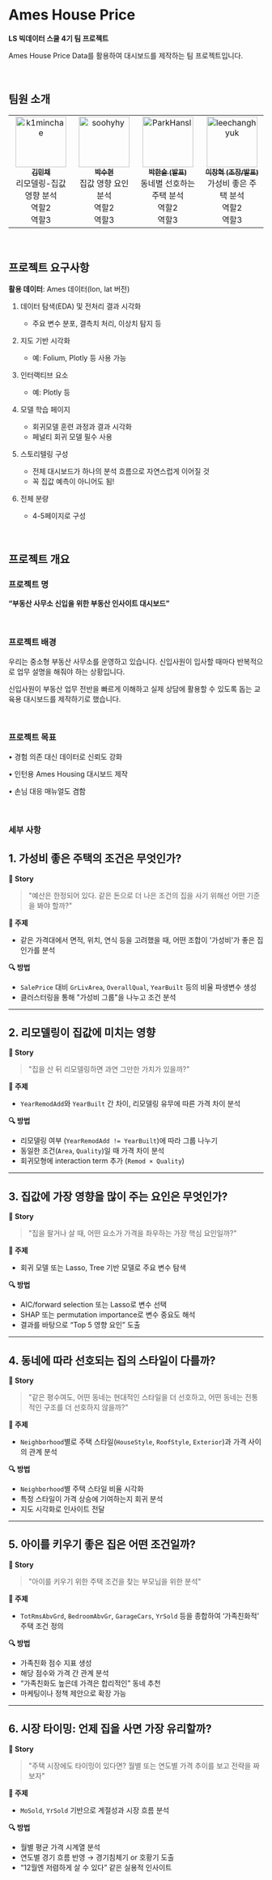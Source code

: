 # Ames House Price

**LS 빅데이터 스쿨 4기 팀 프로젝트**

Ames House Price Data를 활용하여 대시보드를 제작하는 팀 프로젝트입니다.

<br>

## 팀원 소개

<table>
  <tr>
    <td align="center">
      <a href="https://github.com/k1minchae">
        <img src="https://github.com/k1minchae.png" width="100px;" alt="k1minchae"/>
        <br />
        <sub><b>김민채</b></sub>
      </a>
      <br />
      리모델링-집값 영향 분석<br />
      역할2<br />
      역할3
    </td>
    <td align="center">
      <a href="https://github.com/soohyhy">
        <img src="https://github.com/soohyhy.png" width="100px;" alt="soohyhy"/>
        <br />
        <sub><b>박수현</b></sub>
      </a>
      <br />
      집값 영향 요인 분석<br />
      역할2<br />
      역할3
    </td>
    <td align="center">
      <a href="https://github.com/ParkHansl">
        <img src="https://github.com/ParkHansl.png" width="100px;" alt="ParkHansl"/>
        <br />
        <sub><b>박한슬 (발표)</b></sub>
      </a>
      <br />
      동네별 선호하는 주택 분석<br />
      역할2<br />
      역할3
    </td>
    <td align="center">
      <a href="https://github.com/leechanghyuk">
        <img src="https://github.com/leechanghyuk.png" width="100px;" alt="leechanghyuk"/>
        <br />
        <sub><b>이창혁 (조장/발표)</b></sub>
      </a>
      <br />
      가성비 좋은 주택 분석<br />
      역할2</strong><br />
      역할3
    </td>
  </tr>
</table>

<br />

## 프로젝트 요구사항

**활용 데이터**: Ames 데이터(lon, lat 버전)

1. 데이터 탐색(EDA) 및 전처리 결과 시각화

   - 주요 변수 분포, 결측치 처리, 이상치 탐지 등

2. 지도 기반 시각화
   - 예: Folium, Plotly 등 사용 가능
3. 인터랙티브 요소

   - 예: Plotly 등

4. 모델 학습 페이지
   - 회귀모델 훈련 과정과 결과 시각화
   - 페널티 회귀 모델 필수 사용
5. 스토리텔링 구성
   - 전체 대시보드가 하나의 분석 흐름으로 자연스럽게 이어질 것
   - 꼭 집값 예측이 아니어도 됨!
6. 전체 분량
   - 4-5페이지로 구성

<br />

## 프로젝트 개요

### 프로젝트 명

**“부동산 사무소 신입을 위한 부동산 인사이트 대시보드”**

<br />

### 프로젝트 배경

우리는 중소형 부동산 사무소를 운영하고 있습니다. 신입사원이 입사할 때마다 반복적으로 업무 설명을 해줘야 하는 상황입니다.

신입사원이 부동산 업무 전반을 빠르게 이해하고 실제 상담에 활용할 수 있도록 돕는 교육용 대시보드를 제작하기로 했습니다.

<br />

### 프로젝트 목표

• 경험 의존 대신 데이터로 신뢰도 강화

• 인턴용 Ames Housing 대시보드 제작

• 손님 대응 매뉴얼도 겸함

<br />

### 세부 사항

## 1. 가성비 좋은 주택의 조건은 무엇인가?

**🧩 Story**

> "예산은 한정되어 있다. 같은 돈으로 더 나은 조건의 집을 사기 위해선 어떤 기준을 봐야 할까?"

**🎯 주제**

- 같은 가격대에서 면적, 위치, 연식 등을 고려했을 때, 어떤 조합이 '가성비'가 좋은 집인가를 분석

**🔍 방법**

- `SalePrice` 대비 `GrLivArea`, `OverallQual`, `YearBuilt` 등의 비율 파생변수 생성
- 클러스터링을 통해 "가성비 그룹"을 나누고 조건 분석

---

## 2. 리모델링이 집값에 미치는 영향

**🧩 Story**

> "집을 산 뒤 리모델링하면 과연 그만한 가치가 있을까?"

**🎯 주제**

- `YearRemodAdd`와 `YearBuilt` 간 차이, 리모델링 유무에 따른 가격 차이 분석

**🔍 방법**

- 리모델링 여부 (`YearRemodAdd != YearBuilt`)에 따라 그룹 나누기
- 동일한 조건(`Area`, `Quality`)일 때 가격 차이 분석
- 회귀모형에 interaction term 추가 (`Remod × Quality`)

---

## 3. 집값에 가장 영향을 많이 주는 요인은 무엇인가?

**🧩 Story**

> "집을 팔거나 살 때, 어떤 요소가 가격을 좌우하는 가장 핵심 요인일까?"

**🎯 주제**

- 회귀 모델 또는 Lasso, Tree 기반 모델로 주요 변수 탐색

**🔍 방법**

- AIC/forward selection 또는 Lasso로 변수 선택
- SHAP 또는 permutation importance로 변수 중요도 해석
- 결과를 바탕으로 “Top 5 영향 요인” 도출

---

## 4. 동네에 따라 선호되는 집의 스타일이 다를까?

**🧩 Story**

> "같은 평수여도, 어떤 동네는 현대적인 스타일을 더 선호하고, 어떤 동네는 전통적인 구조를 더 선호하지 않을까?"

**🎯 주제**

- `Neighborhood`별로 주택 스타일(`HouseStyle`, `RoofStyle`, `Exterior`)과 가격 사이의 관계 분석

**🔍 방법**

- `Neighborhood`별 주택 스타일 비율 시각화
- 특정 스타일이 가격 상승에 기여하는지 회귀 분석
- 지도 시각화로 인사이트 전달

---

## 5. 아이를 키우기 좋은 집은 어떤 조건일까?

**🧩 Story**

> "아이를 키우기 위한 주택 조건을 찾는 부모님을 위한 분석"

**🎯 주제**

- `TotRmsAbvGrd`, `BedroomAbvGr`, `GarageCars`, `YrSold` 등을 종합하여 ‘가족친화적’ 주택 조건 정의

**🔍 방법**

- 가족친화 점수 지표 생성
- 해당 점수와 가격 간 관계 분석
- “가족친화도 높은데 가격은 합리적인” 동네 추천
- 마케팅이나 정책 제안으로 확장 가능

---

## 6. 시장 타이밍: 언제 집을 사면 가장 유리할까?

**🧩 Story**

> "주택 시장에도 타이밍이 있다면? 월별 또는 연도별 가격 추이를 보고 전략을 짜보자"

**🎯 주제**

- `MoSold`, `YrSold` 기반으로 계절성과 시장 흐름 분석

**🔍 방법**

- 월별 평균 가격 시계열 분석
- 연도별 경기 흐름 반영 → 경기침체기 or 호황기 도출
- “12월엔 저렴하게 살 수 있다” 같은 실용적 인사이트
